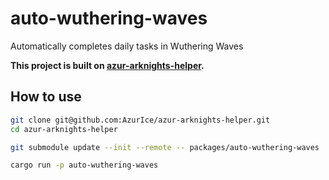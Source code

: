 # auto-wuthering-waves
Automatically completes daily tasks in Wuthering Waves

**This project is built on [azur-arknights-helper](https://github.com/AzurIce/azur-arknights-helper).**

## How to use

```bash
git clone git@github.com:AzurIce/azur-arknights-helper.git
cd azur-arknights-helper

git submodule update --init --remote -- packages/auto-wuthering-waves

cargo run -p auto-wuthering-waves
```

